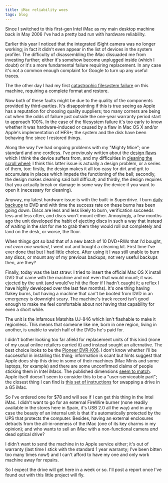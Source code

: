 ```yaml
---
title: iMac reliability woes
tags: blog
---
```


Since I switched to this first-gen Intel iMac as my main desktop machine back in May 2006 I've had a pretty bad run with hardware reliability.

Earlier this year I noticed that the integrated iSight camera was no longer working; in fact it didn't even appear in the list of devices in the system profiler. The difficulty of disassembling the iMac dissuaded me from investing further; either it's somehow become unplugged inside (which I doubt) or it's a more fundamental failure requiring replacement. In any case it's not a common enough complaint for Google to turn up any useful traces.

The the other day I had my first [catastrophic filesystem failure](http://www.wincent.com/a/about/wincent/weblog/archives/2007/07/involuntary_reb_12.php) on this machine, requiring a complete format and restore.

Now both of these faults might be due to the quality of the components provided by third-parties. It's disappointing if this is true seeing as Apple has a reputation for choosing quality suppliers; too many corners are being cut when the odds of failure just outside the one-year warranty period start to approach 100%. In the case of the filesystem failure it's too early to know whether it was hardware-induced or caused by a flaw in Mac OS X and/or Apple's implementation of HFS+; the system and the disk have been behaving fine since I restored things.

Along the way I've had ongoing problems with my "Mighty Mice"; one standard and one cordless. I've previously written about the [design flaws](http://www.wincent.com/a/about/wincent/weblog/archives/2006/05/mighty_mouse_de.php) which I think the device suffers from, and my difficulties in [cleaning the scroll wheel](http://www.wincent.com/a/about/wincent/weblog/archives/2007/06/cleaning_the_mi.php); I think this latter issue is actually a design problem, or a series of them, too: firstly, the design makes it all too easy for dirt and grit to accumulate in places which impede the functioning of the ball; secondly, the design makes cleaning said ball difficult; and thirdly, the design requires that you actually break or damage in some way the device if you want to open it (necessary for cleaning).

Anyway, my latest hardware issue is with the built-in Superdrive. I burn [daily backups](http://www.wincent.com/a/about/wincent/weblog/archives/2007/07/new_backup_regi.php) to DVD and with time the success rate on these burns has been going down. Discs are less and less likely to burn, verification succeeds less and less often, and discs won't mount either. Annoyingly, a few months ago the unit developed the habit of ejecting discs in such a way that instead of waiting in the slot for me to grab them they would roll out completely and land on the desk, or worse, the floor.

When things got so bad that of a new batch of 10 DVD+RWs that I'd bought, _not even one worked_, I went out and bought a cleaning kit. First time I've ever done that but I had little choice. After using it I was still unable to burn any discs, or mount any of my previous backups; not very useful backups then, are they?

Finally, today was the last straw: I tried to insert the official Mac OS X install DVD that came with the machine and not even that would mount; it was ejected by the unit (and would've hit the floor if I hadn't caught it; a reflex I have highly developed over the last few months). It's one thing having flakey burns, but having a machine that can't be booted from DVD in an emergency is downright scary. The machine's track record isn't good enough to make me feel comfortable about not having that capability for even a short while.

The unit is the infamous Matshita UJ-846 which isn't flashable to make it regionless. This means that someone like me, born in one region, living in another, is unable to watch half of the DVDs he's paid for.

I didn't bother looking too far afield for replacement units of this kind (none of my usual online retailers carried it) and instead sought an alternative. The best choice looks to be the [Pioneer DVR-K06](http://www.pioneerelectronics.com/pna/v3/pg/product/details/0,,2076_310070061_302357597,00.html). I don't know whether I'll be successful in installing this thing; information is scant but hints suggest that Apple does ship this drive in some of their machines (Mac Minis and some laptops, for example) and there are some unconfirmed claims of people sticking them in Intel iMacs. The published dimensions [seem to match](http://www.command-tab.com/2007/01/01/mac-dvd-burner-upgrades/). Apple itself doesn't seem to consider this to be a "user-serviceable part"; the closest thing I can find is [this set of instructions](http://www.info.apple.com/usen/cip/pdf/imacg5/033-2492.pdf) for swapping a drive in a G5 iMac.

So I've ordered one for \$78 and will see if I can get this thing in the Intel iMac. I didn't want to go for an external FireWire burner (none readily available in the stores here in Spain, it's USB 2.0 all the way) and in any case the beauty of an internal unit is that it's automatically protected by the UPS that protects the computer. Besides, having an external enclosures detracts from the all-in-oneness of the iMac (one of its key charms in my opinion); and who wants to sell an iMac with a non-functional camera _and_ dead optical drive?

I didn't want to send the machine in to Apple service either; it's out of warranty (last time I stick with the standard 1 year warranty; I've been bitten too many times now!) and I can't afford to have my one and only work machine away for repairs.

So I expect the drive will get here in a week or so. I'll post a report once I've found out with this little project will fly.
